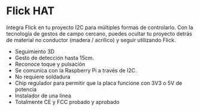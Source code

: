 <!--
---
name: Flick HAT
class: board
type: gesture
formfactor: HAT
manufacturer: Pi Supply
description: Flick HAT is a 3D tracking and gesture pHAT.
url: https://www.pi-supply.com/product/flick-large-standalone-3d-tracking-gesture-breakout/
github: https://github.com/PiSupply/Flick
buy: https://www.pi-supply.com/product/flick-hat-3d-tracking-gesture-hat-raspberry-pi/
image: 'flick-hat.png'
pincount: 40
eeprom: setup
power:
  '1':
  '2':
ground:
  '6':
  '9':
  '14':
  '20':
  '25':
  '30':
  '34':
  '39':
pin:
  '3':
    mode: i2c
  '5':
    mode: i2c
  '11':
    name: Reset
  '13':
    name: TS
i2c:
  '0x42':
    name: Gesture controller
    device: MGC3130
-->
# Flick HAT
Integra Flick en tu proyecto I2C para  múltiples formas de controlarlo. Con la tecnología de gestos de campo cercano, puedes ocultar tu proyecto detrás de material no conductor (madera / acrílico) y seguir utilizando Flick.

* Seguimiento 3D
* Gesto de detección hasta 15cm.
* Reconoce toque y pulsación
* Se comunica con la Raspberry Pi a través de I2C.
* No requiere soldadura
* Chip regulador para permitir que la placa funcione con 3V3 o 5V de potencia
* Instalador de una línea
* Totalmente CE y FCC probado y aprobado
